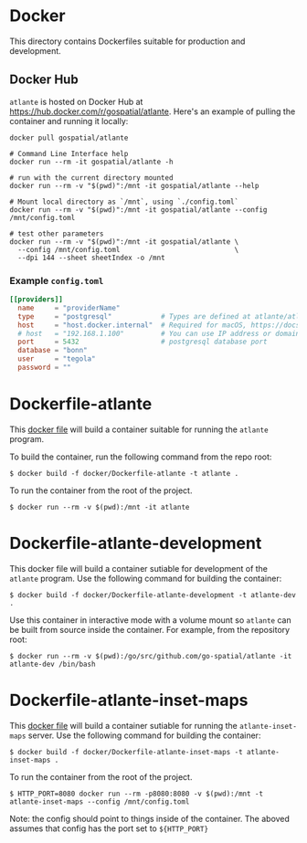 # Docker

This directory contains Dockerfiles suitable for production and development.

## Docker Hub

`atlante` is hosted on Docker Hub at https://hub.docker.com/r/gospatial/atlante. Here's an example of pulling the container and running it locally:

``` console
docker pull gospatial/atlante

# Command Line Interface help
docker run --rm -it gospatial/atlante -h

# run with the current directory mounted
docker run --rm -v "$(pwd)":/mnt -it gospatial/atlante --help

# Mount local directory as `/mnt`, using `./config.toml`
docker run --rm -v "$(pwd)":/mnt -it gospatial/atlante --config /mnt/config.toml

# test other parameters
docker run --rm -v "$(pwd)":/mnt -it gospatial/atlante \
  --config /mnt/config.toml                            \
  --dpi 144 --sheet sheetIndex -o /mnt
```

### Example `config.toml`

``` toml
[[providers]]
  name     = "providerName"
  type     = "postgresql"            # Types are defined at atlante⁩/⁨atlante/⁨grids
  host     = "host.docker.internal"  # Required for macOS, https://docs.docker.com/docker-for-mac/networking
  # host   = "192.168.1.100"         # You can use IP address or domain (postgis1.example.com)
  port     = 5432                    # postgresql database port
  database = "bonn"
  user     = "tegola"
  password = ""
```

# Dockerfile-atlante

This [docker file](docker/Dockerfile-atlante) will build a container suitable for running the `atlante` program.

To build the container, run the following command from the repo root:

```console
$ docker build -f docker/Dockerfile-atlante -t atlante .
```

To run the container from the root of the project.

```console
$ docker run --rm -v $(pwd):/mnt -it atlante
```

# Dockerfile-atlante-development

This docker file will build a container sutiable for development of the `atlante` program. Use the following command for building the container:

```console
$ docker build -f docker/Dockerfile-atlante-development -t atlante-dev .
```

Use this container in interactive mode with a volume mount so `atlante` can be built from source inside the container. For example, from the repository root:

```console
$ docker run --rm -v $(pwd):/go/src/github.com/go-spatial/atlante -it atlante-dev /bin/bash
```

# Dockerfile-atlante-inset-maps

This [docker file](docker/Dockerfile-atlante-inset-maps) will build a container sutiable for running the `atlante-inset-maps` server. Use the following command for building the container:

```console
$ docker build -f docker/Dockerfile-atlante-inset-maps -t atlante-inset-maps .
```

To run the container from the root of the project.

```console
$ HTTP_PORT=8080 docker run --rm -p8080:8080 -v $(pwd):/mnt -t atlante-inset-maps --config /mnt/config.toml
```

Note: the config should point to things inside of the container. The aboved assumes that config has the port set to `${HTTP_PORT}`
